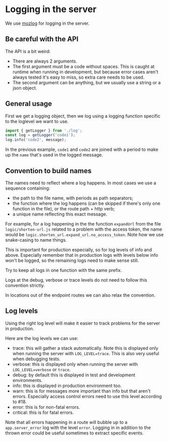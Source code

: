 # Logging in the server

We use [mozlog](https://github.com/mozilla/mozlog) for logging in the server.

## Be careful with the API

The API is a bit weird:
* There are always 2 arguments.
* The first argument must be a code without spaces. This is caught at runtime
  when running in development, but because error cases aren't always tested it's
  easy to miss, so extra care needs to be used.
* The second argument can be anything, but we usually use a string or a json
  object.

## General usage

First we get a logging object, then we log using a logging function specific to
the loglevel we want to use.

```js
import { getLogger } from './log';
const log = getLogger('code1');
log.info('code2', message);
```

In the previous example, `code1` and `code2` are joined with a period to make up
the `name` that's used in the logged message.

## Convention to build names

The names need to reflect where a log happens. In most cases we use a sequence
containing:
* the path to the file name, with periods as path separators;
* the function where the log happens (can be skipped if there's only one
  function in the file), or the route path + http verb;
* a unique name reflecting this exact message.

For example, for a log happening in the the function `expandUrl` from the file
`logic/shorten-url.js` related to a problem with the access token, the name
would be `logic.shorten_url.expand_url.no_access_token`. Note how we use
snake-casing to name things.

This is important for production especially, so for log levels of info and
above. Especially remember that in production logs with levels below info won't
be logged, so the remaining logs need to make sense still.

Try to keep all logs in one function with the same prefix.

Logs at the debug, verbose or trace levels do not need to follow this
convention strictly.

In locations out of the endpoint routes we can also relax the convention.

## Log levels

Using the right log level will make it easier to track problems for the
server in production.

Here are the log levels we can use:
* trace: this will gather a stack automatically. Note this is displayed only
  when running the server with `LOG_LEVEL=trace`. This is also very useful when
  debugging tests.
* verbose: this is displayed only when running the server with `LOG_LEVEL=verbose` or `trace`.
* debug: by default this is displayed in test and development environments.
* info: this is displayed in production environment too.
* warn: this is for messages more important than info but that aren't errors.
  Especially access control errors need to use this level according to #18.
* error: this is for non-fatal errors.
* critical: this is for fatal errors.

Note that all errors happening in a route will bubble up to a `app.server_error`
log with the level `error`. Logging in in addition to the thrown error could be
useful sometimes to extract specific events.
